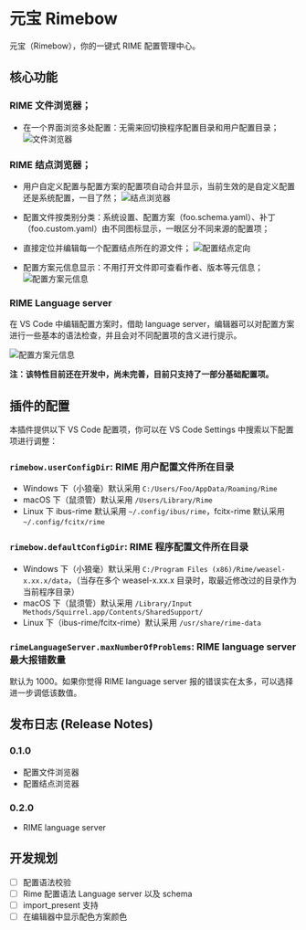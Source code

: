 # 元宝 Rimebow
元宝（Rimebow），你的一键式 RIME 配置管理中心。

## 核心功能

### RIME 文件浏览器；
- 在一个界面浏览多处配置：无需来回切换程序配置目录和用户配置目录；
![文件浏览器](https://github.com/mengqi92/Rimebow/blob/master/resources/documentation/screencast/fileExplorer.gif)
### RIME 结点浏览器；
- 用户自定义配置与配置方案的配置项自动合并显示，当前生效的是自定义配置还是系统配置，一目了然；
![结点浏览器](https://github.com/mengqi92/Rimebow/blob/master/resources/documentation/screencast/nodeExplorer-hiearchy.gif)

- 配置文件按类别分类：系统设置、配置方案（foo.schema.yaml）、补丁（foo.custom.yaml）由不同图标显示，一眼区分不同来源的配置项；
- 直接定位并编辑每一个配置结点所在的源文件；
![配置结点定向](https://github.com/mengqi92/Rimebow/blob/master/resources/documentation/screencast/nodeExplorer-navigation.gif)
- 配置方案元信息显示：不用打开文件即可查看作者、版本等元信息；
![配置方案元信息](https://github.com/mengqi92/Rimebow/blob/master/resources/documentation/screencast/nodeExplorer-schemaTooltip.gif)

### RIME Language server
在 VS Code 中编辑配置方案时，借助 language server，编辑器可以对配置方案进行一些基本的语法检查，并且会对不同配置项的含义进行提示。

![配置方案元信息](https://github.com/mengqi92/Rimebow/blob/master/resources/documentation/screencast/languageServer-syntaxValidation.gif)

**注：该特性目前还在开发中，尚未完善，目前只支持了一部分基础配置项。**

## 插件的配置
本插件提供以下 VS Code 配置项，你可以在 VS Code Settings 中搜索以下配置项进行调整：
### `rimebow.userConfigDir`: RIME 用户配置文件所在目录
* Windows 下（小狼毫）默认采用 `C:/Users/Foo/AppData/Roaming/Rime`
* macOS 下（鼠须管）默认采用 `/Users/Library/Rime`
* Linux 下 ibus-rime 默认采用 `~/.config/ibus/rime`，fcitx-rime 默认采用 `~/.config/fcitx/rime`
### `rimebow.defaultConfigDir`: RIME 程序配置文件所在目录
* Windows 下（小狼毫）默认采用 `C:/Program Files (x86)/Rime/weasel-x.xx.x/data`，（当存在多个 weasel-x.xx.x 目录时，取最近修改过的目录作为当前程序目录）
* macOS 下（鼠须管）默认采用 `/Library/Input Methods/Squirrel.app/Contents/SharedSupport/`
* Linux 下（ibus-rime/fcitx-rime）默认采用 `/usr/share/rime-data`
### `rimeLanguageServer.maxNumberOfProblems`: RIME language server 最大报错数量
默认为 1000。如果你觉得 RIME language server 报的错误实在太多，可以选择进一步调低该数值。

## 发布日志 (Release Notes)
### 0.1.0
* 配置文件浏览器
* 配置结点浏览器

### 0.2.0
* RIME language server

## 开发规划
- [ ] 配置语法校验
- [ ] Rime 配置语法 Language server 以及 schema
- [ ] import_present 支持
- [ ] 在编辑器中显示配色方案颜色